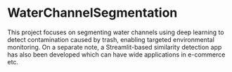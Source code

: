 # WaterChannelSegmentation
This project focuses on segmenting water channels using deep learning to detect contamination caused by trash, enabling targeted environmental monitoring. On a separate note, a Streamlit-based similarity detection app has also been developed which can have wide applications in e-commerce etc.
